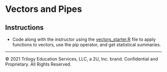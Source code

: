 # Vectors and Pipes

## Instructions 

* Code along with the instructor using the [vectors_starter.R](Unsolved/vectors_starter.R) file to apply functions to vectors, use the pip operator, and get statistical summaries.

---

© 2021 Trilogy Education Services, LLC, a 2U, Inc. brand.  Confidential and Proprietary.  All Rights Reserved.